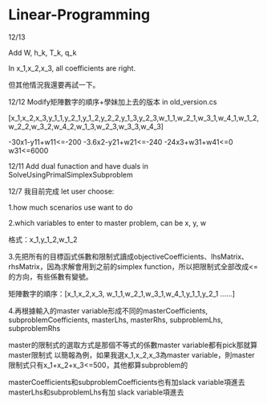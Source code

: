 # Linear-Programming
12/13

Add W, h_k, T_k, q_k 

In x_1,x_2,x_3, all coefficients are right.

但其他情況我還要再試一下。


12/12
Modify矩陣數字的順序+學妹加上去的版本 in old_version.cs

[x_1,x_2,x_3,y_1_1,y_2_1,y_1_2,y_2_2,y_1_3,y_2_3,w_1_1,w_2_1,w_3_1,w_4_1,w_1_2,w_2_2,w_3_2,w_4_2,w_1_3,w_2_3,w_3_3,w_4_3]

-30x1-y11+w11<=-200
-3.6x2-y21+w21<=-240
-24x3+w31+w41<=0
w31<=6000


12/11
Add dual funaction and have duals in SolveUsingPrimalSimplexSubproblem

12/7
我目前完成
let user choose:

1.how much scenarios use want to do

2.which variables to enter to master problem, can be x, y, w

格式：x_1,y_1_2,w_1_2

3.先把所有的目標函式係數和限制式讀成objectiveCoefficients、lhsMatrix、rhsMatrix，因為求解會用到之前的simplex function，所以把限制式全部改成<=的方向，有些係數有變號。

矩陣數字的順序：[x_1,x_2,x_3, w_1_1,w_2_1,w_3_1,w_4_1,y_1_1,y_2_1 ......]


4.再根據輸入的master variable形成不同的masterCoefficients, subproblemCoefficients, masterLhs, masterRhs, subproblemLhs, subproblemRhs

master的限制式的選取方式是那個不等式的係數master variable都有pick那就算master限制式
以簡報為例，如果我選x_1,x_2,x_3為master variable，則master限制式只有x_1+x_2+x_3<=500，其他都算subproblem的

masterCoefficients和subproblemCoefficients也有加slack variable項進去
masterLhs和subproblemLhs有加 slack variable項進去